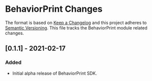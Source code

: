 # BehaviorPrint Changes

The format is based on [Keep a Changelog](https://keepachangelog.com/en/1.0.0/)
and this project adheres to [Semantic Versioning](https://semver.org/spec/v2.0.0.html).
This file tracks the BehaviorPrint module related changes.

## [0.1.1] - 2021-02-17

### Added

- Initial alpha release of BehaviorPrint SDK.
